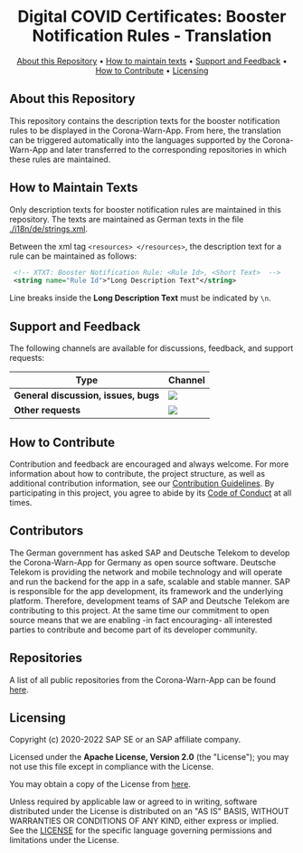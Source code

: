 <h1 align="center">
  Digital COVID Certificates: Booster Notification Rules - Translation
</h1>

<p align="center">
    <a href="#about-this-repository">About this Repository</a> •
    <a href="#how-to-maintain-texts">How to maintain texts</a> •
    <a href="#support-and-feedback">Support and Feedback</a> •
    <a href="#how-to-contribute">How to Contribute</a> •
    <a href="#licensing">Licensing</a>
</p>

## About this Repository
This repository contains the description texts for the booster notification rules to be displayed in the Corona-Warn-App. From here, the translation can be triggered automatically into the languages supported by the Corona-Warn-App and later transferred to the corresponding repositories in which these rules are maintained.

## How to Maintain Texts

Only description texts for booster notification rules are maintained in this repository. The texts are maintained as German texts in the file [./i18n/de/strings.xml](./i18n/de/strings.xml).

Between the xml tag `<resources> </resources>`, the description text for a rule can be maintained as follows:

```xml
 <!-- XTXT: Booster Notification Rule: <Rule Id>, <Short Text>  -->
 <string name="Rule Id">"Long Description Text"</string>
```

Line breaks inside the **Long Description Text** must be indicated by `\n`.

## Support and Feedback

The following channels are available for discussions, feedback, and support requests:

| Type                     | Channel                                                |
| ------------------------ | ------------------------------------------------------ |
| **General discussion, issues, bugs**   | <a href="https://github.com/corona-warn-app/cwa-app-ccl/issues/new/choose" title="General Discussion"><img src="https://img.shields.io/github/issues/corona-warn-app/cwa-app-ccl/question.svg?style=flat-square"></a> </a>   |
| **Other requests**    | <a href="mailto:corona-warn-app.opensource@sap.com" title="Email CWA Team"><img src="https://img.shields.io/badge/email-CWA%20team-green?logo=mail.ru&style=flat-square&logoColor=white"></a> |

## How to Contribute

Contribution and feedback are encouraged and always welcome. For more information about how to contribute, the project structure, as well as additional contribution information, see our [Contribution Guidelines](./CONTRIBUTING.md). By participating in this project, you agree to abide by its [Code of Conduct](./CODE_OF_CONDUCT.md) at all times.

## Contributors

The German government has asked SAP and Deutsche Telekom to develop the Corona-Warn-App for Germany as open source software. Deutsche Telekom is providing the network and mobile technology and will operate and run the backend for the app in a safe, scalable and stable manner. SAP is responsible for the app development, its framework and the underlying platform. Therefore, development teams of SAP and Deutsche Telekom are contributing to this project. At the same time our commitment to open source means that we are enabling -in fact encouraging- all interested parties to contribute and become part of its developer community.

## Repositories

A list of all public repositories from the Corona-Warn-App can be found [here](https://github.com/corona-warn-app/cwa-documentation/blob/master/README.md#repositories).

## Licensing

Copyright (c) 2020-2022 SAP SE or an SAP affiliate company.

Licensed under the **Apache License, Version 2.0** (the "License"); you may not use this file except in compliance with the License.

You may obtain a copy of the License from [here](./LICENSE).

Unless required by applicable law or agreed to in writing, software distributed under the License is distributed on an "AS IS" BASIS, WITHOUT WARRANTIES OR CONDITIONS OF ANY KIND, either express or implied. See the [LICENSE](./LICENSE) for the specific language governing permissions and limitations under the License.

